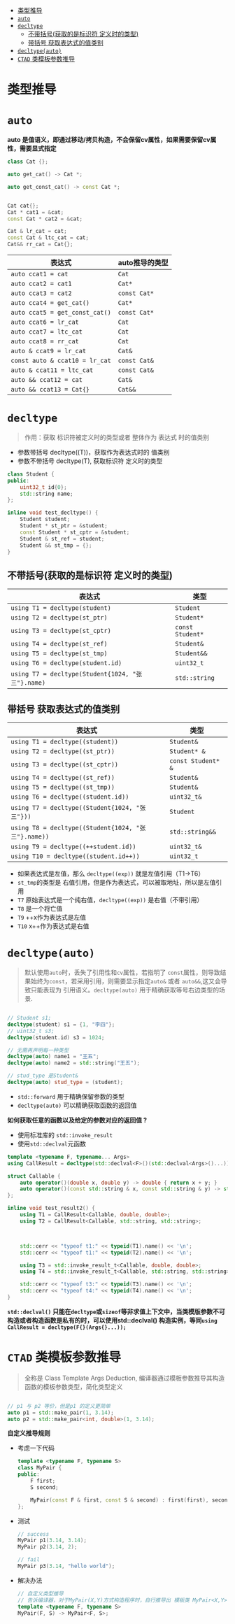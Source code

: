 - [类型推导](#类型推导)
- [`auto`](#auto)
- [`decltype`](#decltype)
  - [不带括号(获取的是标识符 定义时的类型)](#不带括号获取的是标识符-定义时的类型)
  - [带括号 获取表达式的值类别](#带括号-获取表达式的值类别)
- [`decltype(auto)`](#decltypeauto)
- [`CTAD` 类模板参数推导](#ctad-类模板参数推导)

# 类型推导 

# `auto`

**auto 是值语义，即通过移动/拷贝构造，不会保留cv属性，如果需要保留cv属性，需要显式指定**

```cpp
class Cat {};

auto get_cat() -> Cat *;

auto get_const_cat() -> const Cat *;


Cat cat{};
Cat * cat1 = &cat;
const Cat * cat2 = &cat;

Cat & lr_cat = cat;
const Cat & ltc_cat = cat;
Cat&& rr_cat = Cat{};
```

| 表达式                         | auto推导的类型 |
| ------------------------------ | -------------- |
| `auto ccat1 = cat`             | `Cat`          |
| `auto ccat2 = cat1`            | `Cat*`         |
| `auto ccat3 = cat2`            | `const Cat*`   |
| `auto ccat4 = get_cat()`       | `Cat*`         |
| `auto ccat5 = get_const_cat()` | `const Cat*`   |
| `auto ccat6 = lr_cat`          | `Cat`          |
| `auto ccat7 = ltc_cat`         | `Cat`          |
| `auto ccat8 = rr_cat`          | `Cat`          |
| `auto & ccat9 = lr_cat`        | `Cat&`         |
| `const auto & ccat10 = lr_cat` | `const Cat&`   |
| `auto & ccat11 = ltc_cat`      | `const Cat&`   |
| `auto && ccat12 = cat`         | `Cat&`         |
| `auto && ccat13 = Cat{}`       | `Cat&&`        |


# `decltype`

> 作用：获取 标识符被定义时的类型或者 整体作为 表达式 时的值类别

- 参数带括号 decltype((T))，获取作为表达式时的 值类别
- 参数不带括号 decltype(T), 获取标识符 定义时的类型 

```cpp
class Student {
public:
    uint32_t id{0};
    std::string name;
};

inline void test_decltype() {
    Student student;
    Student * st_ptr = &student;
    const Student * st_cptr = &student;
    Student & st_ref = student;
    Student && st_tmp = {};
}
```

## 不带括号(获取的是标识符 定义时的类型)

| 表达式                                            | 类型             |
| ------------------------------------------------- | ---------------- |
| `using T1 = decltype(student)`                    | `Student`        |
| `using T2 = decltype(st_ptr)`                     | `Student*`       |
| `using T3 = decltype(st_cptr)`                    | `const Student*` |
| `using T4 = decltype(st_ref)`                     | `Student&`       |
| `using T5 = decltype(st_tmp)`                     | `Student&&`      |
| `using T6 = decltype(student.id)`                 | `uint32_t`       |
| `using T7 = decltype(Student{1024, "张三"}.name)` | `std::string`    |

## 带括号 获取表达式的值类别

| 表达式                                              | 类型               |
| --------------------------------------------------- | ------------------ |
| `using T1 = decltype((student))`                    | `Student&`         |
| `using T2 = decltype((st_ptr))`                     | `Student* &`       |
| `using T3 = decltype((st_cptr))`                    | `const Student* &` |
| `using T4 = decltype((st_ref))`                     | `Student&`         |
| `using T5 = decltype((st_tmp))`                     | `Student&`         |
| `using T6 = decltype((student.id))`                 | `uint32_t&`        |
| `using T7 = decltype((Student{1024, "张三"}))`      | `Student`          |
| `using T8 = decltype((Student{1024, "张三"}.name))` | `std::string&&`    |
| `using T9 = decltype((++student.id))`               | `uint32_t&`        |
| `using T10 = decltype((student.id++))`              | `uint32_t`         |

- 如果表达式是左值，那么 `decltype((exp))` 就是左值引用（T1->T6）
- `st_tmp`的类型是 右值引用，但是作为表达式，可以被取地址，所以是左值引用
- `T7` 原始表达式是一个纯右值，`decltype((exp))` 是右值（不带引用）
- `T8` 是一个将亡值
- `T9` ++x作为表达式是左值
- `T10` x++作为表达式是右值

# `decltype(auto)`

> 默认使用`auto`时，丢失了引用性和`cv`属性，若指明了 `const`属性，则导致结果始终为`const`，若采用引用，则需要显示指定`auto&` 或者 `auto&&`,这又会导致只能表现为 引用语义。`decltype(auto)` 用于精确获取等号右边类型的场景.

```cpp

// Student s1;
decltype(student) s1 = {1, "李四"};
// uint32_t s3;
decltype(student.id) s3 = 1024;

// 无需再声明每一种类型
decltype(auto) name1 = "王五";
decltype(auto) name2 = std::string("王五");

// stud_type 是Student&
decltype(auto) stud_type = (student);
```
- `std::forward` 用于精确保留参数的类型
- `decltype(auto)` 可以精确获取函数的返回值

**如何获取任意的函数以及给定的参数对应的返回值 ?**

- 使用标准库的 `std::invoke_result`
- 使用`std::declval`元函数 

```cpp
template <typename F, typename... Args>
using CallResult = decltype(std::declval<F>()(std::declval<Args>()...));

struct Callable {
    auto operator()(double x, double y) -> double { return x + y; }
    auto operator()(const std::string & x, const std::string & y) -> std::string { return x + y; }
};

inline void test_result2() {
    using T1 = CallResult<Callable, double, double>;
    using T2 = CallResult<Callable, std::string, std::string>;



    std::cerr << "typeof t1:" << typeid(T1).name() << '\n';
    std::cerr << "typeof t1:" << typeid(T2).name() << '\n';

    using T3 = std::invoke_result_t<Callable, double, double>;
    using T4 = std::invoke_result_t<Callable, std::string, std::string>;

    std::cerr << "typeof t3:" << typeid(T3).name() << '\n';
    std::cerr << "typeof t4:" << typeid(T4).name() << '\n';
}
```

**`std::declval()` 只能在`decltype`或`sizeof`等非求值上下文中，当类模版参数不可构造或者构造函数是私有的时，可以使用std::declval<F>() 构造实例，等同`using CallResult = decltype(F{}(Args{}...));`**


# `CTAD` 类模板参数推导

> 全称是 Class Template Args Deduction, 编译器通过模板参数推导其构造函数的模板参数类型，简化类型定义 

```cpp

// p1 与 p2 等价，但是p1 的定义更简单
auto p1 = std::make_pair(1, 3.14);
auto p2 = std::make_pair<int, double>(1, 3.14);
```

**自定义推导规则**

- 考虑一下代码 
    ```cpp
    template <typename F, typename S> 
    class MyPair {
    public:
        F first;
        S second;

        MyPair(const F & first, const S & second) : first(first), second(second) {}
    };
    ```

- 测试
    ```cpp
    // success
    MyPair p1(3.14, 3.14);
    MyPair p2(3.14, 2);

    // fail
    MyPair p3(3.14, "hello world");
    ```
- 解决办法 
    ```cpp
    // 自定义类型推导
    // 告诉编译器，对于MyPair(X,Y)方式构造程序时，自行推导出 模板类 MyPair<X,Y> 
    template <typename F, typename S>
    MyPair(F, S) -> MyPair<F, S>;
    ```